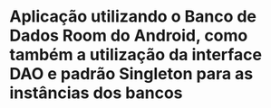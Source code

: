 # Aplicação utilizando o Banco de Dados Room do Android, como também a utilização da interface DAO e padrão Singleton para as instâncias dos bancos
